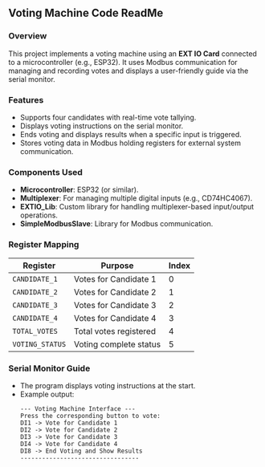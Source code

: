 ## Voting Machine Code ReadMe

### Overview
This project implements a voting machine using an **EXT IO Card** connected to a microcontroller (e.g., ESP32). It uses Modbus communication for managing and recording votes and displays a user-friendly guide via the serial monitor.

### Features
- Supports four candidates with real-time vote tallying.
- Displays voting instructions on the serial monitor.
- Ends voting and displays results when a specific input is triggered.
- Stores voting data in Modbus holding registers for external system communication.

### Components Used
- **Microcontroller**: ESP32 (or similar).
- **Multiplexer**: For managing multiple digital inputs (e.g., CD74HC4067).
- **EXTIO_Lib**: Custom library for handling multiplexer-based input/output operations.
- **SimpleModbusSlave**: Library for Modbus communication.

### Register Mapping
| Register      | Purpose                 | Index |
|---------------|-------------------------|-------|
| `CANDIDATE_1` | Votes for Candidate 1   | 0     |
| `CANDIDATE_2` | Votes for Candidate 2   | 1     |
| `CANDIDATE_3` | Votes for Candidate 3   | 2     |
| `CANDIDATE_4` | Votes for Candidate 4   | 3     |
| `TOTAL_VOTES` | Total votes registered  | 4     |
| `VOTING_STATUS` | Voting complete status | 5     |


### Serial Monitor Guide
- The program displays voting instructions at the start.
- Example output:
  ```
  --- Voting Machine Interface ---
  Press the corresponding button to vote:
  DI1 -> Vote for Candidate 1
  DI2 -> Vote for Candidate 2
  DI3 -> Vote for Candidate 3
  DI4 -> Vote for Candidate 4
  DI8 -> End Voting and Show Results
  ---------------------------------
  ```
